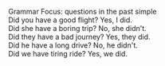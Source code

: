 Grammar Focus: questions in the past simple<br>
Did you have a good flight? Yes, I did.<br>
Did she have a boring trip? No, she didn't.<br>
Did they have a bad  journey? Yes, they did.<br>
Did he have a long drive? No, he didn't.<br>
Did we have tiring ride? Yes, we did. 

